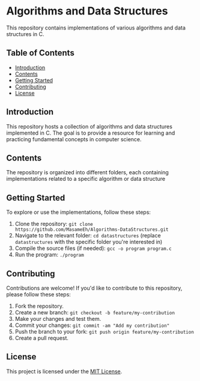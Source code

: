 # Algorithms and Data Structures

This repository contains implementations of various algorithms and data structures in C.

## Table of Contents

- [Introduction](#introduction)
- [Contents](#contents)
- [Getting Started](#getting-started)
- [Contributing](#contributing)
- [License](#license)

## Introduction

This repository hosts a collection of algorithms and data structures implemented in C. The goal is to provide a resource for learning and practicing fundamental concepts in computer science.

## Contents

The repository is organized into different folders, each containing implementations related to a specific algorithm or data structure

## Getting Started

To explore or use the implementations, follow these steps:

1. Clone the repository: `git clone https://github.com/MasameEh/Algorithms-DataStructures.git`
2. Navigate to the relevant folder: `cd datastructures` (replace `datastructures` with the specific folder you're interested in)
3. Compile the source files (if needed): `gcc -o program program.c`
4. Run the program: `./program`

## Contributing

Contributions are welcome! If you'd like to contribute to this repository, please follow these steps:

1. Fork the repository.
2. Create a new branch: `git checkout -b feature/my-contribution`
3. Make your changes and test them.
4. Commit your changes: `git commit -am "Add my contribution"`
5. Push the branch to your fork: `git push origin feature/my-contribution`
6. Create a pull request.

## License

This project is licensed under the [MIT License](LICENSE).
